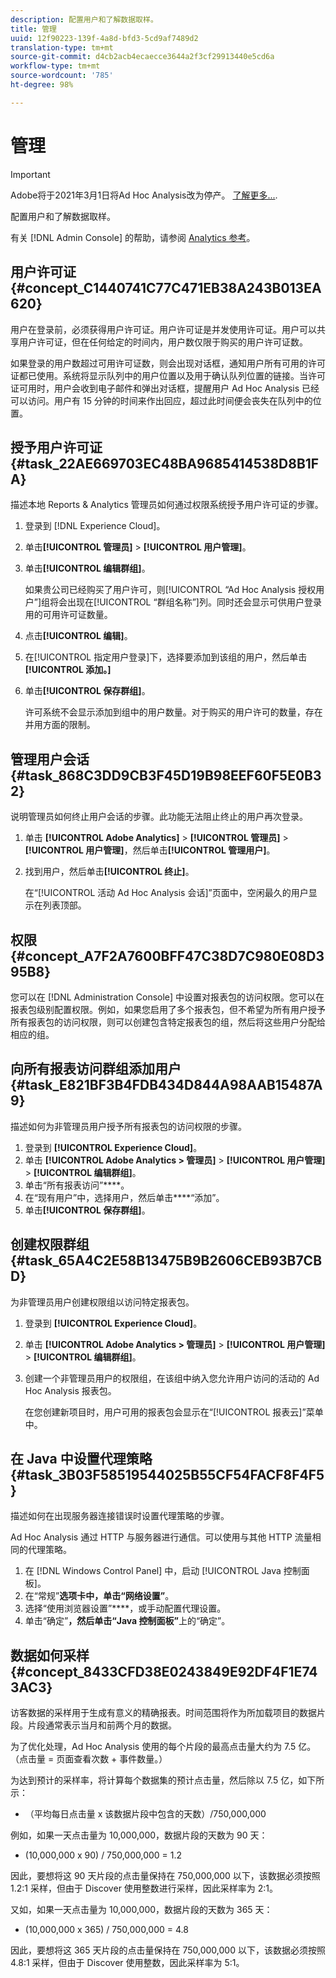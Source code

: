 ```yaml
---
description: 配置用户和了解数据取样。
title: 管理
uuid: 12f90223-139f-4a8d-bfd3-5cd9af7489d2
translation-type: tm+mt
source-git-commit: d4cb2acb4ecaecce3644a2f3cf29913440e5cd6a
workflow-type: tm+mt
source-wordcount: '785'
ht-degree: 98%

---
```



# 管理

>[!IMPORTANT]
>
>Adobe将于2021年3月1日将Ad Hoc Analysis改为停产。 [了解更多...](https://adobe.ly/discoverworkspace).

配置用户和了解数据取样。

有关 [!DNL Admin Console] 的帮助，请参阅 [Analytics 参考](https://docs.adobe.com/content/help/zh-Hans/analytics/landing/home.html)。

## 用户许可证 {#concept_C1440741C77C471EB38A243B013EA620}

用户在登录前，必须获得用户许可证。用户许可证是并发使用许可证。用户可以共享用户许可证，但在任何给定的时间内，用户数仅限于购买的用户许可证数。

<!-- 

c_user_license.html

 -->

如果登录的用户数超过可用许可证数，则会出现对话框，通知用户所有可用的许可证都已使用。系统将显示队列中的用户位置以及用于确认队列位置的链接。当许可证可用时，用户会收到电子邮件和弹出对话框，提醒用户 Ad Hoc Analysis 已经可以访问。用户有 15 分钟的时间来作出回应，超过此时间便会丧失在队列中的位置。

## 授予用户许可证 {#task_22AE669703EC48BA9685414538D8B1FA}

描述本地 Reports &amp; Analytics 管理员如何通过权限系统授予用户许可证的步骤。

<!-- 

t_user_licenses.xml

 -->

1. 登录到 [!DNL Experience Cloud]。
1. 单击&#x200B;**[!UICONTROL 管理员]** > **[!UICONTROL 用户管理]**。
1. 单击&#x200B;**[!UICONTROL 编辑群组]**。

   如果贵公司已经购买了用户许可，则[!UICONTROL “Ad Hoc Analysis 授权用户”]组将会出现在[!UICONTROL “群组名称”]列。同时还会显示可供用户登录用的可用许可证数量。

1.  点击&#x200B;**[!UICONTROL 编辑]**。
1. 在[!UICONTROL 指定用户登录]下，选择要添加到该组的用户，然后单击&#x200B;**[!UICONTROL 添加。]** 
1. 单击&#x200B;**[!UICONTROL 保存群组]**。

   许可系统不会显示添加到组中的用户数量。对于购买的用户许可的数量，存在并用方面的限制。

## 管理用户会话 {#task_868C3DD9CB3F45D19B98EEF60F5E0B32}

说明管理员如何终止用户会话的步骤。此功能无法阻止终止的用户再次登录。

<!-- 

t_managing_users.xml

 -->

1. 单击 **[!UICONTROL Adobe Analytics]** > **[!UICONTROL 管理员]** > **[!UICONTROL 用户管理]**，然后单击&#x200B;**[!UICONTROL 管理用户]**。
1. 找到用户，然后单击&#x200B;**[!UICONTROL 终止]**。

   在“[!UICONTROL 活动 Ad Hoc Analysis 会话]”页面中，空闲最久的用户显示在列表顶部。

## 权限 {#concept_A7F2A7600BFF47C38D7C980E08D395B8}

<!-- 

c_permissions.xml

 -->

您可以在 [!DNL Administration Console] 中设置对报表包的访问权限。您可以在报表包级别配置权限。例如，如果您启用了多个报表包，但不希望为所有用户授予所有报表包的访问权限，则可以创建包含特定报表包的组，然后将这些用户分配给相应的组。

## 向所有报表访问群组添加用户 {#task_E821BF3B4FDB434D844A98AAB15487A9}

描述如何为非管理员用户授予所有报表包的访问权限的步骤。

<!-- 

t_permissions.xml

 -->

1. 登录到 **[!UICONTROL Experience Cloud]**。
1. 单击 **[!UICONTROL Adobe Analytics > 管理员]** > **[!UICONTROL 用户管理]** > **[!UICONTROL 编辑群组]**。
1. 单击“所有报表访问”****。
1. 在“现有用户”中，选择用户，然后单击&#x200B;****“添加”。
1. 单击&#x200B;**[!UICONTROL 保存群组]**。

## 创建权限群组 {#task_65A4C2E58B13475B9B2606CEB93B7CBD}

为非管理员用户创建权限组以访问特定报表包。

<!-- 

t_permission_groups.xml

 -->

1. 登录到 **[!UICONTROL Experience Cloud]**。
1. 单击 **[!UICONTROL Adobe Analytics > 管理员]** > **[!UICONTROL 用户管理]** > **[!UICONTROL 编辑群组]**。
1. 创建一个非管理员用户的权限组，在该组中纳入您允许用户访问的活动的 Ad Hoc Analysis 报表包。

   在您创建新项目时，用户可用的报表包会显示在“[!UICONTROL 报表云]”菜单中。

## 在 Java 中设置代理策略 {#task_3B03F58519544025B55CF54FACF8F4F5}

描述如何在出现服务器连接错误时设置代理策略的步骤。

<!-- 

t_proxy_policies.xml

 -->

Ad Hoc Analysis 通过 HTTP 与服务器进行通信。可以使用与其他 HTTP 流量相同的代理策略。

1. 在 [!DNL Windows Control Panel] 中，启动 [!UICONTROL Java 控制面板]。
1. 在“常规”****&#x200B;选项卡中，单击“网络设置”****。
1. 选择“使用浏览器设置”****，或手动配置代理设置。
1. 单击“确定”****，然后单击“Java 控制面板”****&#x200B;上的“确定”。

## 数据如何采样 {#concept_8433CFD38E0243849E92DF4F1E743AC3}

访客数据的采样用于生成有意义的精确报表。时间范围将作为所加载项目的数据片段。片段通常表示当月和前两个月的数据。

<!-- 

c_overview_data_sampling.xml

 -->

为了优化处理，Ad Hoc Analysis 使用的每个片段的最高点击量大约为 7.5 亿。（点击量 = 页面查看次数 + 事件数量。）

为达到预计的采样率，将计算每个数据集的预计点击量，然后除以 7.5 亿，如下所示：

* （平均每日点击量 x 该数据片段中包含的天数）/750,000,000

例如，如果一天点击量为 10,000,000，数据片段的天数为 90 天：

* (10,000,000 x 90) / 750,000,000 = 1.2

因此，要想将这 90 天片段的点击量保持在 750,000,000 以下，该数据必须按照 1.2:1 采样，但由于 Discover 使用整数进行采样，因此采样率为 2:1。

又如，如果一天点击量为 10,000,000，数据片段的天数为 365 天：

* (10,000,000 x 365) / 750,000,000 = 4.8

因此，要想将这 365 天片段的点击量保持在 750,000,000 以下，该数据必须按照 4.8:1 采样，但由于 Discover 使用整数，因此采样率为 5:1。
